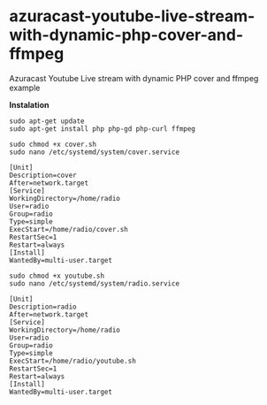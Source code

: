 # azuracast-youtube-live-stream-with-dynamic-php-cover-and-ffmpeg
Azuracast Youtube Live stream with dynamic PHP cover and ffmpeg example

**Instalation**

```
sudo apt-get update
sudo apt-get install php php-gd php-curl ffmpeg

sudo chmod +x cover.sh
sudo nano /etc/systemd/system/cover.service

[Unit]
Description=cover
After=network.target
[Service]
WorkingDirectory=/home/radio
User=radio
Group=radio
Type=simple
ExecStart=/home/radio/cover.sh
RestartSec=1
Restart=always
[Install]
WantedBy=multi-user.target

sudo chmod +x youtube.sh
sudo nano /etc/systemd/system/radio.service

[Unit]
Description=radio
After=network.target
[Service]
WorkingDirectory=/home/radio
User=radio
Group=radio
Type=simple
ExecStart=/home/radio/youtube.sh
RestartSec=1
Restart=always
[Install]
WantedBy=multi-user.target
```
